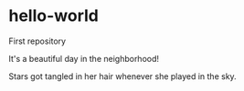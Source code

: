 # hello-world
First repository

It's a beautiful day in the neighborhood!

Stars got tangled in her hair whenever she played in the sky.
